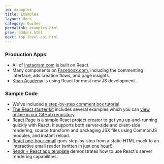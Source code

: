 ```yaml
---
id: examples
title: Examples
layout: docs
category: Guides
permalink: examples.html
prev: addons.html
next: top-level-api.html
---
```


### Production Apps

* All of [Instagram.com](http://instagram.com/) is built on React.
* Many components on [Facebook.com](http://www.facebook.com/), including the commenting interface, ads creation flows, and page insights.
* [Khan Academy](http://khanacademy.org/) is using React for most new JS development.


### Sample Code

* We've included [a step-by-step comment box tutorial](./tutorial.html).
* [The React starter kit](/react/downloads.html) includes several examples which you can [view online in our GitHub repository](https://github.com/facebook/react/tree/master/examples/).
* [React Page](https://github.com/facebook/react-page) is a simple React project creator to get you up-and-running quickly with React. It supports both server-side and client-side rendering, source transform and packaging JSX files using CommonJS modules, and instant reload.
* [React one-hour email](https://github.com/petehunt/react-one-hour-email/commits/master) goes step-by-step from a static HTML mock to an interactive email reader (written in just one hour!)
* [Rendr + React app template](https://github.com/petehunt/rendr-react-template/) demonstrates how to use React's server rendering capabilities.
